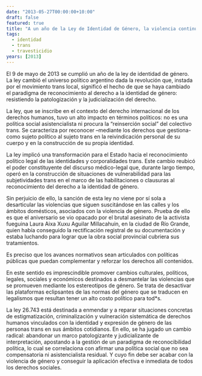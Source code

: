 ```yaml
---
date: "2013-05-27T00:00:00+10:00"
draft: false
featured: true
title: "A un año de la Ley de Identidad de Género, la violencia continúa"
tags:
  - identidad
  - trans
  - travesticidio
years: [2013]
---
```


El 9 de mayo de 2013 se cumplió un año de la ley de identidad de género. La ley cambió el universo político argentino dada la revolución que, instada por el movimiento trans local, significó el hecho de que se haya cambiado el paradigma de reconocimiento al derecho a la identidad de género: resistiendo la patologización y la judicialización del derecho.

La ley, que se inscribe en el contexto del derecho internacional de los derechos humanos, tuvo un alto impacto en términos políticos: no es una política social asistencialista ni procura la “reinserción social” del colectivo trans. Se caracteriza por reconocer –mediante los derechos que gestiona- como sujeto político al sujeto trans en la reivindicación personal de su cuerpo y en la construcción de su propia identidad.

La ley implicó una transformación para el Estado hacia el reconocimiento político legal de las identidades y corporalidades trans. Este cambio reubicó el poder constituyente del discurso médico-legal que, durante largo tiempo, operó en la construcción de situaciones de vulnerabilidad para las subjetividades trans en el marco de las habilitaciones o clausuras al reconocimiento del derecho a la identidad de género.

Sin perjuicio de ello, la sanción de esta ley no viene por sí sola a desarticular las violencias que siguen suscitándose en las calles y los ámbitos domésticos, asociados con la violencia de género. Prueba de ello es que el aniversario se vio opacado por el brutal asesinato de la activista fueguina Laura Aixa Xuxu Aguilar Millacahuin, en la ciudad de Río Grande, quien había conseguido la rectificación registral de su documentación y estaba luchando para lograr que la obra social provincial cubriera sus tratamientos.

Es preciso que los avances normativos sean articulados con políticas públicas que puedan complementar y reforzar los derechos allí contenidos.

En este sentido es imprescindible promover cambios culturales, políticos, legales, sociales y económicos destinados a desmantelar las violencias que se promueven mediante los estereotipos de género. Se trata de desactivar las plataformas eclipsantes de las normas del género que se traducen en legalismos que resultan tener un alto costo político para tod*s.

La ley 26.743 está destinada a enmendar y a reparar situaciones concretas de estigmatización, criminalización y vulneración sistemática de derechos humanos vinculados con la identidad y expresión de género de las personas trans en sus ámbitos cotidianos. En ello, se ha jugado un cambio radical: abandonar un marco patologizante y judicializante de interpretación, apostando a la gestión de un paradigma de reconocibilidad política, lo cual se correlaciona con afirmar una política social que no sea compensatoria ni asistencialista residual. Y cuyo fin debe ser acabar con la violencia de género y conseguir la aplicación efectiva e inmediata de todos los derechos sociales.